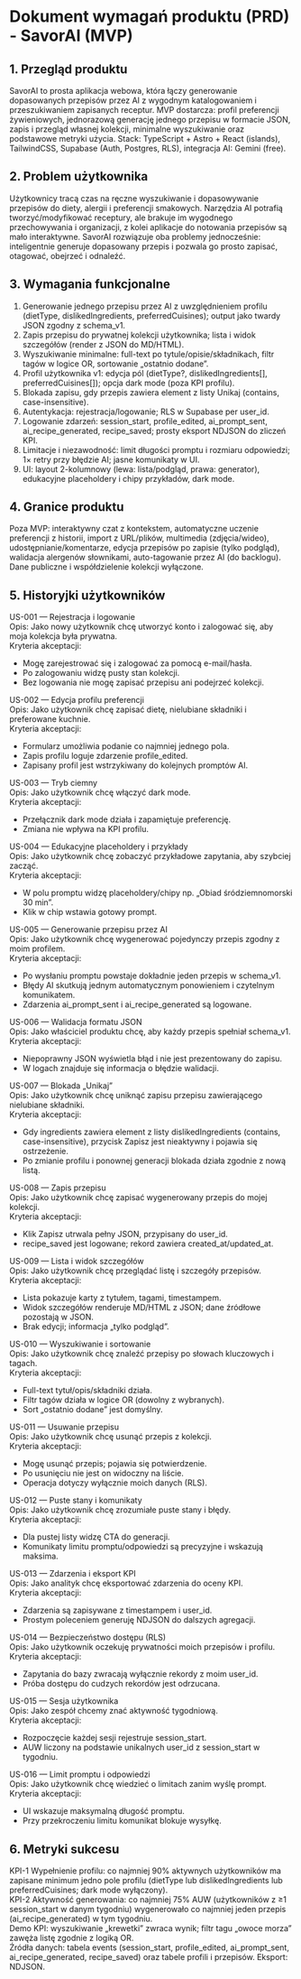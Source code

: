 # Dokument wymagań produktu (PRD) - SavorAI (MVP)

## 1. Przegląd produktu
SavorAI to prosta aplikacja webowa, która łączy generowanie dopasowanych przepisów przez AI z wygodnym katalogowaniem i przeszukiwaniem zapisanych receptur. MVP dostarcza: profil preferencji żywieniowych, jednorazową generację jednego przepisu w formacie JSON, zapis i przegląd własnej kolekcji, minimalne wyszukiwanie oraz podstawowe metryki użycia. Stack: TypeScript + Astro + React (islands), TailwindCSS, Supabase (Auth, Postgres, RLS), integracja AI: Gemini (free).

## 2. Problem użytkownika
Użytkownicy tracą czas na ręczne wyszukiwanie i dopasowywanie przepisów do diety, alergii i preferencji smakowych. Narzędzia AI potrafią tworzyć/modyfikować receptury, ale brakuje im wygodnego przechowywania i organizacji, z kolei aplikacje do notowania przepisów są mało interaktywne. SavorAI rozwiązuje oba problemy jednocześnie: inteligentnie generuje dopasowany przepis i pozwala go prosto zapisać, otagować, obejrzeć i odnaleźć.

## 3. Wymagania funkcjonalne
1. Generowanie jednego przepisu przez AI z uwzględnieniem profilu (dietType, dislikedIngredients, preferredCuisines); output jako twardy JSON zgodny z schema_v1.
2. Zapis przepisu do prywatnej kolekcji użytkownika; lista i widok szczegółów (render z JSON do MD/HTML).
3. Wyszukiwanie minimalne: full-text po tytule/opisie/składnikach, filtr tagów w logice OR, sortowanie „ostatnio dodane”.
4. Profil użytkownika v1: edycja pól (dietType?, dislikedIngredients[], preferredCuisines[]); opcja dark mode (poza KPI profilu).
5. Blokada zapisu, gdy przepis zawiera element z listy Unikaj (contains, case-insensitive).
6. Autentykacja: rejestracja/logowanie; RLS w Supabase per user_id.
7. Logowanie zdarzeń: session_start, profile_edited, ai_prompt_sent, ai_recipe_generated, recipe_saved; prosty eksport NDJSON do zliczeń KPI.
8. Limitacje i niezawodność: limit długości promptu i rozmiaru odpowiedzi; 1× retry przy błędzie AI; jasne komunikaty w UI.
9. UI: layout 2-kolumnowy (lewa: lista/podgląd, prawa: generator), edukacyjne placeholdery i chipy przykładów, dark mode.

## 4. Granice produktu
Poza MVP: interaktywny czat z kontekstem, automatyczne uczenie preferencji z historii, import z URL/plików, multimedia (zdjęcia/wideo), udostępnianie/komentarze, edycja przepisów po zapisie (tylko podgląd), walidacja alergenów słownikami, auto-tagowanie przez AI (do backlogu). Dane publiczne i współdzielenie kolekcji wyłączone.

## 5. Historyjki użytkowników
US-001 — Rejestracja i logowanie  
Opis: Jako nowy użytkownik chcę utworzyć konto i zalogować się, aby moja kolekcja była prywatna.  
Kryteria akceptacji:  
- Mogę zarejestrować się i zalogować za pomocą e-mail/hasła.  
- Po zalogowaniu widzę pusty stan kolekcji.  
- Bez logowania nie mogę zapisać przepisu ani podejrzeć kolekcji.

US-002 — Edycja profilu preferencji  
Opis: Jako użytkownik chcę zapisać dietę, nielubiane składniki i preferowane kuchnie.  
Kryteria akceptacji:  
- Formularz umożliwia podanie co najmniej jednego pola.  
- Zapis profilu loguje zdarzenie profile_edited.  
- Zapisany profil jest wstrzykiwany do kolejnych promptów AI.

US-003 — Tryb ciemny  
Opis: Jako użytkownik chcę włączyć dark mode.  
Kryteria akceptacji:  
- Przełącznik dark mode działa i zapamiętuje preferencję.  
- Zmiana nie wpływa na KPI profilu.

US-004 — Edukacyjne placeholdery i przykłady  
Opis: Jako użytkownik chcę zobaczyć przykładowe zapytania, aby szybciej zacząć.  
Kryteria akceptacji:  
- W polu promptu widzę placeholdery/chipy np. „Obiad śródziemnomorski 30 min”.  
- Klik w chip wstawia gotowy prompt.

US-005 — Generowanie przepisu przez AI  
Opis: Jako użytkownik chcę wygenerować pojedynczy przepis zgodny z moim profilem.  
Kryteria akceptacji:  
- Po wysłaniu promptu powstaje dokładnie jeden przepis w schema_v1.  
- Błędy AI skutkują jednym automatycznym ponowieniem i czytelnym komunikatem.  
- Zdarzenia ai_prompt_sent i ai_recipe_generated są logowane.

US-006 — Walidacja formatu JSON  
Opis: Jako właściciel produktu chcę, aby każdy przepis spełniał schema_v1.  
Kryteria akceptacji:  
- Niepoprawny JSON wyświetla błąd i nie jest prezentowany do zapisu.  
- W logach znajduje się informacja o błędzie walidacji.

US-007 — Blokada „Unikaj”  
Opis: Jako użytkownik chcę uniknąć zapisu przepisu zawierającego nielubiane składniki.  
Kryteria akceptacji:  
- Gdy ingredients zawiera element z listy dislikedIngredients (contains, case-insensitive), przycisk Zapisz jest nieaktywny i pojawia się ostrzeżenie.  
- Po zmianie profilu i ponownej generacji blokada działa zgodnie z nową listą.

US-008 — Zapis przepisu  
Opis: Jako użytkownik chcę zapisać wygenerowany przepis do mojej kolekcji.  
Kryteria akceptacji:  
- Klik Zapisz utrwala pełny JSON, przypisany do user_id.  
- recipe_saved jest logowane; rekord zawiera created_at/updated_at.

US-009 — Lista i widok szczegółów  
Opis: Jako użytkownik chcę przeglądać listę i szczegóły przepisów.  
Kryteria akceptacji:  
- Lista pokazuje karty z tytułem, tagami, timestampem.  
- Widok szczegółów renderuje MD/HTML z JSON; dane źródłowe pozostają w JSON.  
- Brak edycji; informacja „tylko podgląd”.

US-010 — Wyszukiwanie i sortowanie  
Opis: Jako użytkownik chcę znaleźć przepisy po słowach kluczowych i tagach.  
Kryteria akceptacji:  
- Full-text tytuł/opis/składniki działa.  
- Filtr tagów działa w logice OR (dowolny z wybranych).  
- Sort „ostatnio dodane” jest domyślny.

US-011 — Usuwanie przepisu  
Opis: Jako użytkownik chcę usunąć przepis z kolekcji.  
Kryteria akceptacji:  
- Mogę usunąć przepis; pojawia się potwierdzenie.  
- Po usunięciu nie jest on widoczny na liście.  
- Operacja dotyczy wyłącznie moich danych (RLS).

US-012 — Puste stany i komunikaty  
Opis: Jako użytkownik chcę zrozumiałe puste stany i błędy.  
Kryteria akceptacji:  
- Dla pustej listy widzę CTA do generacji.  
- Komunikaty limitu promptu/odpowiedzi są precyzyjne i wskazują maksima.

US-013 — Zdarzenia i eksport KPI  
Opis: Jako analityk chcę eksportować zdarzenia do oceny KPI.  
Kryteria akceptacji:  
- Zdarzenia są zapisywane z timestampem i user_id.  
- Prostym poleceniem generuję NDJSON do dalszych agregacji.

US-014 — Bezpieczeństwo dostępu (RLS)  
Opis: Jako użytkownik oczekuję prywatności moich przepisów i profilu.  
Kryteria akceptacji:  
- Zapytania do bazy zwracają wyłącznie rekordy z moim user_id.  
- Próba dostępu do cudzych rekordów jest odrzucana.

US-015 — Sesja użytkownika  
Opis: Jako zespół chcemy znać aktywność tygodniową.  
Kryteria akceptacji:  
- Rozpoczęcie każdej sesji rejestruje session_start.  
- AUW liczony na podstawie unikalnych user_id z session_start w tygodniu.

US-016 — Limit promptu i odpowiedzi  
Opis: Jako użytkownik chcę wiedzieć o limitach zanim wyślę prompt.  
Kryteria akceptacji:  
- UI wskazuje maksymalną długość promptu.  
- Przy przekroczeniu limitu komunikat blokuje wysyłkę.

## 6. Metryki sukcesu
KPI-1 Wypełnienie profilu: co najmniej 90% aktywnych użytkowników ma zapisane minimum jedno pole profilu (dietType lub dislikedIngredients lub preferredCuisines; dark mode wyłączony).  
KPI-2 Aktywność generowania: co najmniej 75% AUW (użytkowników z ≥1 session_start w danym tygodniu) wygenerowało co najmniej jeden przepis (ai_recipe_generated) w tym tygodniu.  
Demo KPI: wyszukiwanie „krewetki” zwraca wynik; filtr tagu „owoce morza” zawęża listę zgodnie z logiką OR.  
Źródła danych: tabela events (session_start, profile_edited, ai_prompt_sent, ai_recipe_generated, recipe_saved) oraz tabele profili i przepisów. Eksport: NDJSON.

